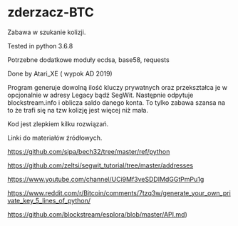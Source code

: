 # zderzacz-BTC
Zabawa w szukanie kolizji.

Tested in python 3.6.8

Potrzebne dodatkowe moduły ecdsa, base58, requests

Done by Atari_XE ( wypok AD 2019)

Program generuje dowolną ilość kluczy prywatnych oraz przekształca je w opcjonalnie w adresy Legacy bądź SegWit.
Następnie odpytuje blockstream.info i oblicza saldo danego konta.
To tylko zabawa szansa na to że trafi się na tzw kolizję jest więcej niż mała.

Kod jest zlepkiem kilku rozwiązań. 

Linki do materiałów źródłowych. 

https://github.com/sipa/bech32/tree/master/ref/python

https://github.com/zeltsi/segwit_tutorial/tree/master/addresses

https://www.youtube.com/channel/UCi9Mf3veSDDIMdGGtPmPu1g

https://www.reddit.com/r/Bitcoin/comments/7tzq3w/generate_your_own_private_key_5_lines_of_python/

https://github.com/blockstream/esplora/blob/master/API.md)
 
